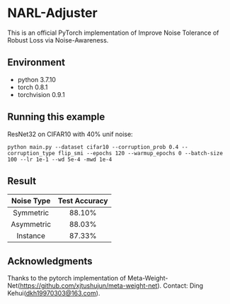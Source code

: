# NARL-Adjuster
This is an official PyTorch implementation of Improve Noise Tolerance of Robust Loss via Noise-Awareness.
## Environment
* python 3.7.10
* torch 0.8.1
* torchvision 0.9.1
## Running this example
ResNet32 on CIFAR10 with 40% unif noise:
```
python main.py --dataset cifar10 --corruption_prob 0.4 --corruption_type flip_smi --epochs 120 --warmup_epochs 0 --batch-size 100 --lr 1e-1 --wd 5e-4 -mwd 1e-4
```
## Result

| Noise Type | Test Accuracy |
| :----: | :----: |
| Symmetric | 88.10% |
| Asymmetric | 88.03% |
| Instance | 87.33% |
## Acknowledgments
Thanks to the pytorch implementation of Meta-Weight-Net(https://github.com/xjtushujun/meta-weight-net).
Contact: Ding Kehui(dkh19970303@163.com).
